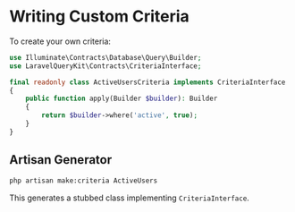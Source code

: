 # Writing Custom Criteria

To create your own criteria:

```php
use Illuminate\Contracts\Database\Query\Builder;
use LaravelQueryKit\Contracts\CriteriaInterface;

final readonly class ActiveUsersCriteria implements CriteriaInterface
{
    public function apply(Builder $builder): Builder
    {
        return $builder->where('active', true);
    }
}
```

## Artisan Generator
```bash
php artisan make:criteria ActiveUsers
```

This generates a stubbed class implementing `CriteriaInterface`.
